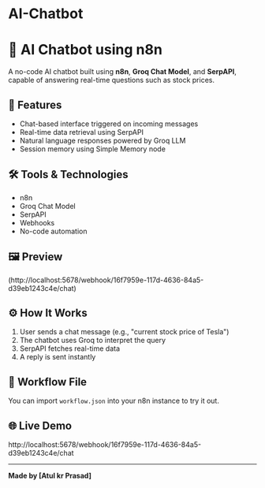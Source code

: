 # AI-Chatbot
# 🤖 AI Chatbot using n8n

A no-code AI chatbot built using **n8n**, **Groq Chat Model**, and **SerpAPI**, capable of answering real-time questions such as stock prices.

## 🚀 Features
- Chat-based interface triggered on incoming messages
- Real-time data retrieval using SerpAPI
- Natural language responses powered by Groq LLM
- Session memory using Simple Memory node

## 🛠️ Tools & Technologies
- n8n
- Groq Chat Model
- SerpAPI
- Webhooks
- No-code automation

## 🖼️ Preview
(http://localhost:5678/webhook/16f7959e-117d-4636-84a5-d39eb1243c4e/chat)

## ⚙️ How It Works
1. User sends a chat message (e.g., "current stock price of Tesla")
2. The chatbot uses Groq to interpret the query
3. SerpAPI fetches real-time data
4. A reply is sent instantly

## 🧠 Workflow File
You can import `workflow.json` into your n8n instance to try it out.

## 🌐 Live Demo
http://localhost:5678/webhook/16f7959e-117d-4636-84a5-d39eb1243c4e/chat



---

**Made by [Atul kr Prasad]**
